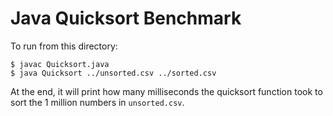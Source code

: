 # Java Quicksort Benchmark

To run from this directory:

```
$ javac Quicksort.java
$ java Quicksort ../unsorted.csv ../sorted.csv
```

At the end, it will print how many milliseconds the quicksort function took
to sort the 1 million numbers in `unsorted.csv`.
